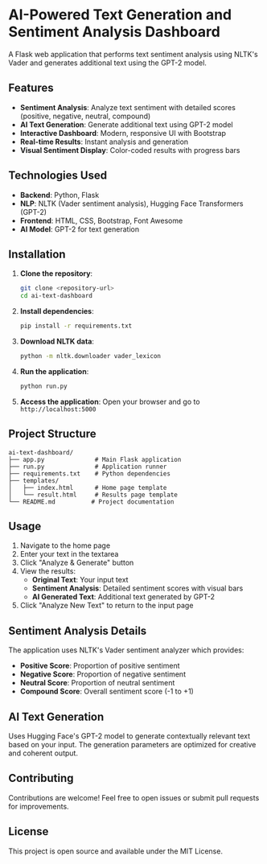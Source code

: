 # AI-Powered Text Generation and Sentiment Analysis Dashboard

A Flask web application that performs text sentiment analysis using NLTK's Vader and generates additional text using the GPT-2 model.

## Features

- **Sentiment Analysis**: Analyze text sentiment with detailed scores (positive, negative, neutral, compound)
- **AI Text Generation**: Generate additional text using GPT-2 model
- **Interactive Dashboard**: Modern, responsive UI with Bootstrap
- **Real-time Results**: Instant analysis and generation
- **Visual Sentiment Display**: Color-coded results with progress bars

## Technologies Used

- **Backend**: Python, Flask
- **NLP**: NLTK (Vader sentiment analysis), Hugging Face Transformers (GPT-2)
- **Frontend**: HTML, CSS, Bootstrap, Font Awesome
- **AI Model**: GPT-2 for text generation

## Installation

1. **Clone the repository**:
   ```bash
   git clone <repository-url>
   cd ai-text-dashboard
   ```

2. **Install dependencies**:
   ```bash
   pip install -r requirements.txt
   ```

3. **Download NLTK data**:
   ```bash
   python -m nltk.downloader vader_lexicon
   ```

4. **Run the application**:
   ```bash
   python run.py
   ```

5. **Access the application**:
   Open your browser and go to `http://localhost:5000`

## Project Structure

```
ai-text-dashboard/
├── app.py              # Main Flask application
├── run.py              # Application runner
├── requirements.txt    # Python dependencies
├── templates/
│   ├── index.html      # Home page template
│   └── result.html     # Results page template
└── README.md          # Project documentation
```

## Usage

1. Navigate to the home page
2. Enter your text in the textarea
3. Click "Analyze & Generate" button
4. View the results:
   - **Original Text**: Your input text
   - **Sentiment Analysis**: Detailed sentiment scores with visual bars
   - **AI Generated Text**: Additional text generated by GPT-2
5. Click "Analyze New Text" to return to the input page

## Sentiment Analysis Details

The application uses NLTK's Vader sentiment analyzer which provides:
- **Positive Score**: Proportion of positive sentiment
- **Negative Score**: Proportion of negative sentiment  
- **Neutral Score**: Proportion of neutral sentiment
- **Compound Score**: Overall sentiment score (-1 to +1)

## AI Text Generation

Uses Hugging Face's GPT-2 model to generate contextually relevant text based on your input. The generation parameters are optimized for creative and coherent output.

## Contributing

Contributions are welcome! Feel free to open issues or submit pull requests for improvements.

## License

This project is open source and available under the MIT License.
